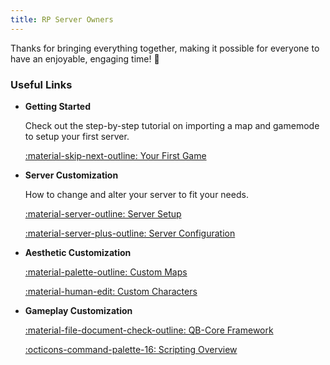```yaml
---
title: RP Server Owners
---
```


Thanks for bringing everything together, making it possible for everyone to have an enjoyable, engaging time! :partying_face:

### Useful Links

<div class="grid cards" markdown>

-   __Getting Started__

    Check out the step-by-step tutorial on importing a map and gamemode to setup your first server.

    [:material-skip-next-outline: Your First Game](firstGame.md)

-   __Server Customization__

    How to change and alter your server to fit your needs.

    [:material-server-outline: Server Setup](../tutorials/referenceImports/server-manual/0server-installation.md)

    [:material-server-plus-outline: Server Configuration](../tutorials/referenceImports/server-manual/server-configuration.md)

-   __Aesthetic Customization__

    [:material-palette-outline: Custom Maps](../tutorials/tutorialImports/world-creation/1create-first-world.md)

    [:material-human-edit: Custom Characters](../tutorials/tutorialImports/creating-assets/characters/0create-custom-character.md)

-   __Gameplay Customization__

    [:material-file-document-check-outline: QB-Core Framework](../scripting/qbcore.md)
    
    [:octicons-command-palette-16: Scripting Overview](../scripting/index.md)

</div>